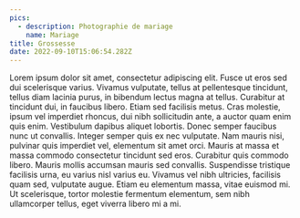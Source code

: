 ```yaml
---
pics:
  - description: Photographie de mariage
    name: Mariage
title: Grossesse
date: 2022-09-10T15:06:54.282Z
---
```

Lorem ipsum dolor sit amet, consectetur adipiscing elit. Fusce ut eros sed dui scelerisque varius. Vivamus vulputate, tellus at pellentesque tincidunt, tellus diam lacinia purus, in bibendum lectus magna at tellus. Curabitur at tincidunt dui, in faucibus libero. Etiam sed facilisis metus. Cras molestie, ipsum vel imperdiet rhoncus, dui nibh sollicitudin ante, a auctor quam enim quis enim. Vestibulum dapibus aliquet lobortis. Donec semper faucibus nunc ut convallis. Integer semper quis ex nec vulputate. Nam mauris nisi, pulvinar quis imperdiet vel, elementum sit amet orci. Mauris at massa et massa commodo consectetur tincidunt sed eros. Curabitur quis commodo libero. Mauris mollis accumsan mauris sed convallis. Suspendisse tristique facilisis urna, eu varius nisl varius eu. Vivamus vel nibh ultricies, facilisis quam sed, vulputate augue. Etiam eu elementum massa, vitae euismod mi. Ut scelerisque, tortor molestie fermentum elementum, sem nibh ullamcorper tellus, eget viverra libero mi a mi.